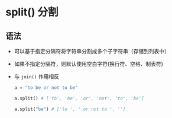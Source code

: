 # split() 分割

## 语法

+ 可以基于指定分隔符将字符串分割成多个子字符串（存储到列表中）
+ 如果不指定分隔符，则默认使用空白字符(换行符、空格、制表符)
+ 与 `join()` 作用相反

  ```py
  a = "to be or not to be"

  a.split() # ['to', 'be', 'or', 'not', 'to', 'be']

  a.split("be") # ['to ', ' or not to ', '']
  ```
